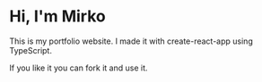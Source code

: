 # Hi, I'm Mirko

This is my portfolio website.
I made it with create-react-app using TypeScript.

If you like it you can fork it and use it.
